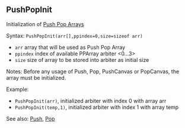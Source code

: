 ## PushPopInit

Initialization of [Push Pop Arrays](/push-pop-arrays.md)

Syntax: `PushPopInit(arr[],ppindex=0,size=sizeof arr)`

* `arr` array that will be used as Push Pop Array
* `ppindex` index of available PPArray arbiter &lt;0...3&gt;
* `size` size of array to be stored into arbiter as initial size

Notes: Before any usage of Push, Pop,  PushCanvas or PopCanvas, the array must be initialized.

Example:

* `PushPopInit(arr)`, initialized arbiter with index 0 with array arr
* `PushPopInit(temp,1)`, initialized arbiter with index 1 with array temp

See also: [Push](/api-native-functions/push.md), [Pop](/api-native-functions/pop.md)

